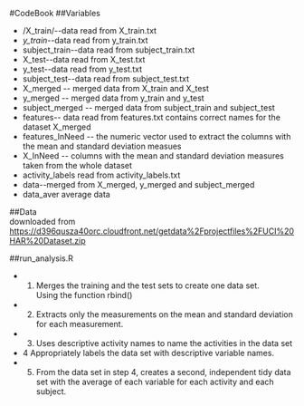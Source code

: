 #CodeBook
##Variables
* /X_train/--data read from X_train.txt
* *y_train*--data read from y_train.txt
* subject_train--data read from subject_train.txt
* X_test--data read from X_test.txt
* y_test--data read from y_test.txt
* subject_test--data read from subject_test.txt
* X_merged -- merged data from X_train and X_test
* y_merged -- merged data from y_train and y_test
* subject_merged -- merged data from subject_train and subject_test
* features-- data read from features.txt contains correct names for the dataset X_merged
* features_InNeed -- the numeric vector used to extract the columns with the mean and standard deviation measues
* X_InNeed -- columns with the mean and standard deviation measures taken from the whole dataset
* activity_labels read from activity_labels.txt
* data--merged from X_merged, y_merged and subject_merged
* data_aver average data

##Data<br />
downloaded from https://d396qusza40orc.cloudfront.net/getdata%2Fprojectfiles%2FUCI%20HAR%20Dataset.zip 

##run_analysis.R
* 1. Merges the training and the test sets to create one data set.<br />
Using the function rbind()
* 2. Extracts only the measurements on the mean and standard deviation for each measurement. <br />
* 3. Uses descriptive activity names to name the activities in the data set<br />
* 4  Appropriately labels the data set with descriptive variable names. <br />
* 5. From the data set in step 4, creates a second, independent tidy data set with the average of each variable for each activity and each subject.<br />
